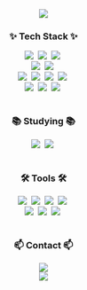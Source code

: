 <!--타이틀 부분-->
<div align="center">
 <img src="https://capsule-render.vercel.app/api?type=waving&color=auto&height=300&section=header&text=SeoYeong%20Kim&fontSize=90&fontAlign=60&desc=Backend_Developer&descSize=30&descAlign=80&descAlignY=70" />
</div>

<!--내용 부분-->
<h3 align="center">✨ Tech Stack ✨</h3>
<div align="center">
  <img src="https://img.shields.io/badge/Java-055b80.svg?style=for-the-badge&logo=Java&logoColor=white" />&nbsp
  <img src="https://img.shields.io/badge/springboot-6DB33F.svg?style=for-the-badge&logo=springboot&logoColor=white" />&nbsp
  <img src="https://img.shields.io/badge/netty-59666C.svg?style=for-the-badge&logo=mybatis&logoColor=white" />&nbsp
</div>
<div align="center"> 
  <img src="https://img.shields.io/badge/apachemaven-C71A36.svg?style=for-the-badge&logo=apachemaven&logoColor=white" />&nbsp
  <img src="https://img.shields.io/badge/gradle-02303A.svg?style=for-the-badge&logo=gradle&logoColor=white" />&nbsp
</div>
<div align="center"> 
  <img src="https://img.shields.io/badge/mysql-4479A1.svg?style=for-the-badge&logo=mysql&logoColor=white" />&nbsp
  <img src="https://img.shields.io/badge/mariadb-003545.svg?style=for-the-badge&logo=mariadb&logoColor=white" />&nbsp
  <img src="https://img.shields.io/badge/hibernate-59666C.svg?style=for-the-badge&logo=hibernate&logoColor=white" />&nbsp
  <img src="https://img.shields.io/badge/mybatis-C71A36.svg?style=for-the-badge&logo=mybatis&logoColor=white" />&nbsp
</div>
<div align="center">
  <img src="https://img.shields.io/badge/javascript-F7DF1E.svg?style=for-the-badge&logo=javascript&logoColor=20232a" />&nbsp
  <img src="https://img.shields.io/badge/html5-E34F26.svg?style=for-the-badge&logo=html5&logoColor=white" />&nbsp
  <img src="https://img.shields.io/badge/css3-1572B6.svg?style=for-the-badge&logo=css3&logoColor=white" />&nbsp
</div>

<br>

<h3 align="center">📚 Studying 📚</h3>
<div align="center">
  <img src="https://img.shields.io/badge/netty-59666C.svg?style=for-the-badge&logo=mybatis&logoColor=white" />&nbsp
  <img src="https://img.shields.io/badge/docker-2496ED?style=for-the-badge&logo=docker&logoColor=white" />&nbsp
 
</div>

<br>

<h3 align="center">🛠 Tools 🛠</h3>
<div align="center">
  <img src="https://img.shields.io/badge/apachejmeter-D22128.svg?style=for-the-badge&logo=apachejmeter&logoColor=white" />&nbsp
  <img src="https://img.shields.io/badge/git-F05033.svg?style=for-the-badge&logo=git&logoColor=white" />&nbsp
  <img src="https://img.shields.io/badge/sourcetree-0052CC.svg?style=for-the-badge&logo=sourcetree&logoColor=white" />&nbsp
  <img src="https://img.shields.io/badge/Notion-F3F3F3.svg?style=for-the-badge&logo=notion&logoColor=black" />&nbsp
  <br>
  <img src="https://img.shields.io/badge/amazons3-569A31?style=for-the-badge&logo=amazons3&logoColor=ffdd54" />&nbsp
  <img src="https://img.shields.io/badge/amazonRDS-527FFF.svg?style=for-the-badge&logo=amazonRDS&logoColor=white" />&nbsp
  <img src="https://img.shields.io/badge/GithubActions-2088FF.svg?style=for-the-badge&logo=GithubActions&logoColor=white" />&nbsp
</div>

<div align="center">
</div>

<br>

<div align="center">
</div>

<h3 align="center">📫 Contact 📫</h3>
<div align="center">
  <a href="https://amungstudy.tistory.com/">
    <img src="https://img.shields.io/badge/BLOG-8A2BE2?style=for-the-badge"/>
  </a>
</div>
<div align="center">
  <a href="mailto:gtd8983@gmail.com">
    <img
      src="https://img.shields.io/badge/gtd8983@gmail.com-D14836?style=for-the-badge&logo=gmail&logoColor=white"/>
  </a>
</div>
<br>

